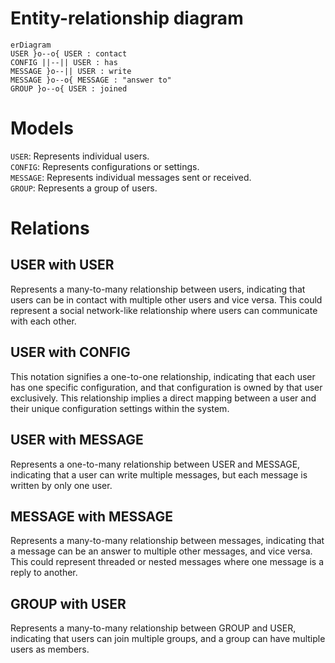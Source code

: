 # Entity-relationship diagram
```mermaid
erDiagram
USER }o--o{ USER : contact
CONFIG ||--|| USER : has
MESSAGE }o--|| USER : write
MESSAGE }o--o{ MESSAGE : "answer to"
GROUP }o--o{ USER : joined
```

# Models
`USER`: Represents individual users.  
`CONFIG`: Represents configurations or settings.  
`MESSAGE`: Represents individual messages sent or received.  
`GROUP`: Represents a group of users.

# Relations

## USER with USER
Represents a many-to-many relationship between users, indicating that users can be in contact with multiple other users and vice versa. This could represent a social network-like relationship where users can communicate with each other.

## USER with CONFIG
This notation signifies a one-to-one relationship, indicating that each user has one specific configuration, and that configuration is owned by that user exclusively. This relationship implies a direct mapping between a user and their unique configuration settings within the system.

## USER with MESSAGE
Represents a one-to-many relationship between USER and MESSAGE, indicating that a user can write multiple messages, but each message is written by only one user.

## MESSAGE with MESSAGE
Represents a many-to-many relationship between messages, indicating that a message can be an answer to multiple other messages, and vice versa. This could represent threaded or nested messages where one message is a reply to another.

## GROUP with USER
Represents a many-to-many relationship between GROUP and USER, indicating that users can join multiple groups, and a group can have multiple users as members.